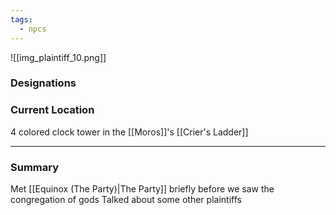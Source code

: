 ```yaml
---
tags:
  - npcs
---
```

![[img_plaintiff_10.png]]
### Designations


### Current Location
4 colored clock tower in the [[Moros]]'s [[Crier's Ladder]] 

___
### Summary
Met [[Equinox (The Party)|The Party]] briefly before we saw the congregation of gods
Talked about some other plaintiffs
